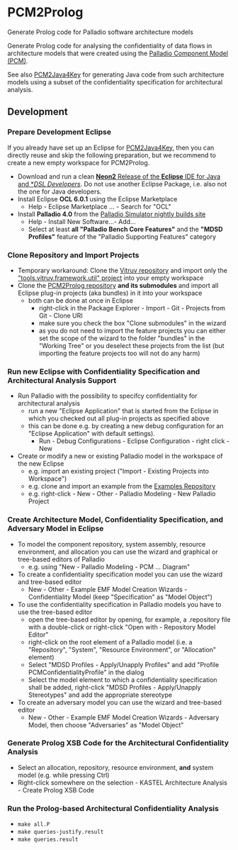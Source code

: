 # PCM2Prolog
Generate Prolog code for Palladio software architecture models

Generate Prolog code for analysing the confidentiality of data flows in architecture models that were created using the [Palladio Component Model (PCM)](http://palladio-simulator.com/).

See also [PCM2Java4Key](https://github.com/KASTEL-SCBS/PCM2Java4Key) for generating Java code from such architecture models using a subset of the confidentiality specification for architectural analysis.

## Development
### Prepare Development Eclipse
If you already have set up an Eclipse for [PCM2Java4Key](https://github.com/KASTEL-SCBS/PCM2Java4Key), then you can directly reuse and skip the following preparation, but we recommend to create a new empty workspace for PCM2Prolog.
* Download and run a clean [**Neon2** Release of the **Eclipse** IDE for Java and **DSL Developers*](https://www.eclipse.org/downloads/packages/eclipse-ide-java-and-dsl-developers/neon2). Do not use another Eclipse Package, i.e. also not the one for Java developers.
* Install Eclipse **OCL 6.0.1** using the Eclipse Marketplace
  * Help - Eclipse Marketplace ... - Search for "OCL"
* Install **Palladio 4.0** from the [Palladio Simulator nightly builds site](https://sdqweb.ipd.kit.edu/eclipse/palladiosimulator/nightly/)
  * Help - Install New Software...- Add...
  * Select at least **all "Palladio Bench Core Features"** and the **"MDSD Profiles"** feature of the "Palladio Supporting Features" category 

### Clone Repository and Import Projects
* Temporary workaround: Clone the [Vitruv repository](https://github.com/vitruv-tools/Vitruv) and import only the ["tools.vitruv.framework.util" project](https://github.com/vitruv-tools/Vitruv/tree/master/bundles/framework/tools.vitruv.framework.util) into your empty workspace
* Clone the [PCM2Prolog repository](https://github.com/KASTEL-SCBS/PCM2Prolog) **and its submodules** and import all Eclipse plug-in projects (aka bundles) in it into your workspace
  * both can be done at once in Eclipse
    * right-click in the Package Explorer - Import - Git - Projects from Git - Clone URI
    * make sure you check the box "Clone submodules" in the wizard
    * as you do not need to import the feature projects you can either set the scope of the wizard to the folder "bundles" in the "Working Tree" or you deselect these projects from the list (but importing the feature projects too will not do any harm)

### Run new Eclipse with Confidentiality Specification and Architectural Analysis Support
* Run Palladio with the possibility to specifcy confidentiality for architectural analysis
  * run a new "Eclipse Application" that is started from the Eclipse in which you checked out all plug-in projects as specified above
  * this can be done e.g. by creating a new debug configuration for an "Eclipse Application" with default settings).
    * Run - Debug Configurations - Eclipse Configuration - right click - New
* Create or modify a new or existing Palladio model in the workspace of the new Eclipse
  * e.g. import an existing project ("Import - Existing Projects into Workspace")
  * e.g. clone and import an example from the [Examples Repository](https://github.com/KASTEL-SCBS/Examples4SCBS)
  * e.g. right-click - New - Other - Palladio Modeling - New Palladio Project

### Create Architecture Model, Confidentiality Specification, and Adversary Model in Eclipse
* To model the component repository, system assembly, resource environment, and allocation you can use the wizard and graphical or tree-based editors of Palladio
  * e.g. using "New - Palladio Modeling - PCM ... Diagram"
* To create a confidentiality specification model you can use the wizard and tree-based editor
  * New - Other - Example EMF Model Creation Wizards - Confidentiality Model (keep "Specification" as "Model Object")
* To use the confidentiality specification in Palladio models you have to use the tree-based editor
  * open the tree-based editor by opening, for example, a .repository file with a double-click or right-click "Open with - Repository Model Editor"
  * right-click on the root element of a Palladio model (i.e. a "Repository", "System", "Resource Environment", or "Allocation" element)
  * Select "MDSD Profiles - Apply/Unapply Profiles" and add "Profile PCMConfidentialityProfile" in the dialog
  * Select the model element to which a confidentiality specification shall be added, right-click "MDSD Profiles - Apply/Unapply Stereotypes" and add the appropriate stereotype
* To create an adversary model you can use the wizard and tree-based editor
  * New - Other - Example EMF Model Creation Wizards - Adversary Model, then choose "Adversaries" as "Model Object"
  
### Generate Prolog XSB Code for the Architectural Confidentiality Analysis
* Select an allocation, repository, resource environment, **and** system model (e.g. while pressing Ctrl)
* Right-click somewhere on the selection - KASTEL Architecture Analysis - Create Prolog XSB Code

### Run the Prolog-based Architectural Confidentiality Analysis
* <code>make all.P</code>
* <code>make queries-justify.result</code>
* <code>make queries.result</code>
